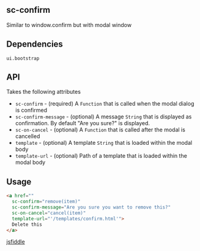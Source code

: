 ## sc-confirm

Similar to window.confirm but with modal window

## Dependencies

    ui.bootstrap

## API

Takes the following attributes

- `sc-confirm` - (required) A `Function` that is called when the modal dialog is confirmed
- `sc-confirm-message` - (optional) A message `String` that is displayed as confirmation. By default "Are you sure?" is displayed.
- `sc-on-cancel` - (optional) A `Function` that is called after the modal is cancelled
- `template` - (optional) A template `String` that is loaded within the modal body
- `template-url` - (optional) Path of a template that is loaded within the modal body

## Usage

```html
<a href=""
  sc-confirm="remove(item)"
  sc-confirm-message="Are you sure you want to remove this?"
  sc-on-cancel="cancel(item)"
  template-url="'/templates/confirm.html'">
  Delete this
</a>
```

[jsfiddle]()
